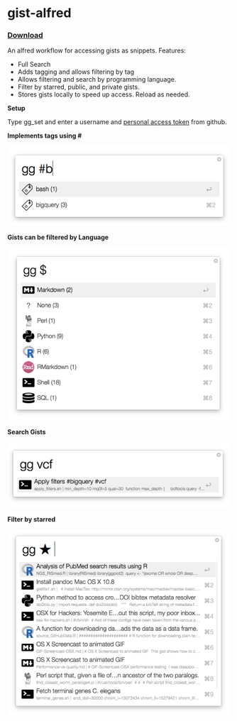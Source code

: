 # gist-alfred

### [Download](https://github.com/danielecook/gist-alfred/releases/latest)

An alfred workflow for accessing gists as snippets. Features:

* Full Search
* Adds tagging and allows filtering by tag
* Allows filtering and search by programming language.
* Filter by starred, public, and private gists. 
* Stores gists locally to speed up access. Reload as needed.

__Setup__

Type gg_set and enter a username and [personal access token](https://github.com/blog/1509-personal-api-tokens) from github.


__Implements tags using #__

![Filter by tag](img/filter_tag.png)

__Gists can be filtered by Language__

![Filter by Language](img/filter_lang.png)

__Search Gists__

![Search](img/search.png)

__Filter by starred__

![Starred](img/filter_starred.png)
